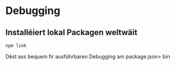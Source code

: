 # Debugging

## Installéiert lokal Packagen weltwäit

`npm link`

Dëst ass bequem fir ausführbaren Debugging am package.json> bin